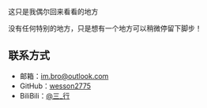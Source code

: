 这只是我偶尔回来看看的地方

没有任何特别的地方，只是想有一个地方可以稍微停留下脚步！


## 联系方式

- 邮箱：[im.bro@outlook.com](mailto:im.bro@outlook.com)
- GitHub：[wesson2775](https://github.com/wesson2775)
- BiliBili：[@三_行](https://space.bilibili.com/349400474)
